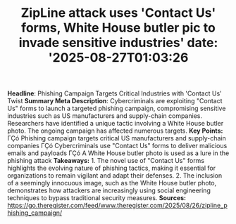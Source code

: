 ﻿---
title: "ZipLine attack uses 'Contact Us' forms, White House butler pic to invade sensitive industries'
date: '2025-08-27T01:03:26"
category: "Markets"
summary: ""
slug: "zipline attack uses contact us forms white house butler pic "
source_urls:
  - "https://go.theregister.com/feed/www.theregister.com/2025/08/26/zipline_phishing_campaign/"
seo:
  title: "ZipLine attack uses 'Contact Us' forms, White House butler pic to invade sensitive industries | Hash n Hedge'
  description: '"
  keywords: ["news", "markets", "brief"]
---
**Headline**: Phishing Campaign Targets Critical Industries with 'Contact Us' Twist  **Summary Meta Description**: Cybercriminals are exploiting "Contact Us" forms to launch a targeted phishing campaign, compromising sensitive industries such as US manufacturers and supply-chain companies. Researchers have identified a unique tactic involving a White House butler photo. The ongoing campaign has affected numerous targets.  **Key Points:**  ΓÇó Phishing campaign targets critical US manufacturers and supply-chain companies ΓÇó Cybercriminals use "Contact Us" forms to deliver malicious emails and payloads ΓÇó A White House butler photo is used as a lure in the phishing attack  **Takeaways:**  1. The novel use of "Contact Us" forms highlights the evolving nature of phishing tactics, making it essential for organizations to remain vigilant and adapt their defenses. 2. The inclusion of a seemingly innocuous image, such as the White House butler photo, demonstrates how attackers are increasingly using social engineering techniques to bypass traditional security measures.  **Sources:** https://go.theregister.com/feed/www.theregister.com/2025/08/26/zipline_phishing_campaign/ 
